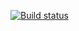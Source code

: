 [![Build status](https://ci.appveyor.com/api/projects/status/bhp9lot2sb1j1pmx?svg=true)](https://ci.appveyor.com/project/Kuroi22aida/testingwebinterfaces)
